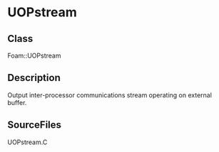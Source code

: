 # UOPstream 
## Class
Foam::UOPstream

## Description
Output inter-processor communications stream operating on external
buffer.

## SourceFiles
UOPstream.C

